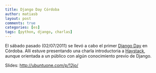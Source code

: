 ```yaml
---
title: Django Day Córdoba
author: matiasb
layout: post
comments: true
categories: [es]
tags: [python, django, charlas]
---
```

El sábado pasado (02/07/2011) se llevó a cabo el primer <a href="http://djangoday.wordpress.com/" target="_blank">Django Day</a> en Córdoba. Allí estuve presentando una charla introductoria a <a href="http://haystacksearch.org" target="_blank">Haystack</a>, aunque orientada a un público con algún conocimiento previo de Django.

Slides: <a title="Haystack - Slides" href="http://ubuntuone.com/p/12jo/" target="_blank">http://ubuntuone.com/p/12jo/</a>